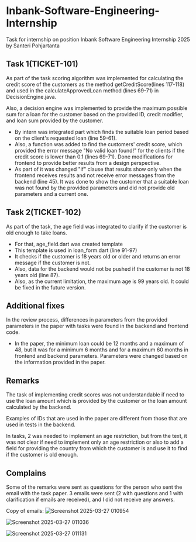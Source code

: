 # Inbank-Software-Engineering-Internship
Task for internship on position Inbank Software Engineering Internship 2025 by Santeri Pohjartanta

## Task 1(TICKET-101)

As part of the task scoring algorithm was implemented for calculating the credit score of the customers as the method getCreditScore(lines 117-118) and used in the calculateApprovedLoan method (lines 69-71) in DecisionEngine.java.

Also, a decision engine was implemented to provide the maximum possible sum for a loan for the customer based on the provided ID, credit modifier, and loan sum provided by the customer.
- By intern was integrated part which finds the suitable loan period based on the client's requested loan (line 59-61).
- Also, a function was added to find the customers' credit score, which provided the error message "No valid loan found!" for the clients if the credit score is lower than 0.1 (lines 69-71).
Done modifications for frontend to provide better results from a design perspective.
- As part of it was changed "if" clause that results show only when the frontend receives results and not receive error messages from the backend (line 45). It was done to show the customer that a suitable loan was not found by the provided parameters and did not provide old parameters and a current one.

## Task 2(TICKET-102)

As part of the task, the age field was integrated to clarify if the customer is old enough to take loans.
- For that, age_field.dart was created template
- This template is used in loan_form.dart (line 91-97)
- It checks if the customer is 18 years old or older and returns an error message if the customer is not.
- Also, data for the backend would not be pushed if the customer is not 18 years old (line 87).
- Also, as the current limitation, the maximum age is 99 years old. It could be fixed in the future version.

## Additional fixes

In the review process, differences in parameters from the provided parameters in the paper with tasks were found in the backend and frontend code.
- In the paper, the minimum loan could be 12 months and a maximum of 48, but it was for a minimum 6 months and for a maximum 60 months in frontend and backend parameters. Parameters were changed based on the information provided in the paper.

## Remarks
The task of implementing credit scores was not understandable if need to use the loan amount which is provided by the customer or the loan amount calculated by the backend.

Examples of IDs that are used in the paper are different from those that are used in tests in the backend.

In tasks, 2 was needed to implement an age restriction, but from the text, it was not clear if need to implement only an age restriction or also to add a field for providing the country from which the customer is and use it to find if the customer is old enough.

## Complains
Some of the remarks were sent as questions for the person who sent the email with the task paper. 3 emails were sent (2 with questions and 1 with clarification if emails are received), and I did not receive any answers.

Copy of emails:
![Screenshot 2025-03-27 010954](https://github.com/user-attachments/assets/4a28d675-5bfc-42b8-b0e9-8d27dace0a46)

![Screenshot 2025-03-27 011036](https://github.com/user-attachments/assets/64578121-13ad-4513-ba42-351c50423ba9)

![Screenshot 2025-03-27 011131](https://github.com/user-attachments/assets/6e21aa36-f3b7-4c82-a198-c2bc51dd6819)
